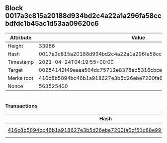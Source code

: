 ## Block 0017a3c815a20188d934bd2c4a22a1a296fa58ccbdfdc1b45ac1d53aa09620c6

Attribute | Value
--- | ---
Height | 33986
Hash | 0017a3c815a20188d934bd2c4a22a1a296fa58ccbdfdc1b45ac1d53aa09620c6
Timestamp | 2021-04-24T04:19:55+00:00
Target | 00254142f49eaaa504dc75712e8378ad5316cbcead634704b3734b6271167cc4
Merke root | 416c8b5894bc46b1a918627e3b5d26ebe7200fa6cf51c88e99390e7d95778cfc
Nonce | 563525400

```

```

### Transactions

Hash | Amount
--- | ---
[416c8b5894bc46b1a918627e3b5d26ebe7200fa6cf51c88e99390e7d95778cfc](416c8b5894bc46b1a918627e3b5d26ebe7200fa6cf51c88e99390e7d95778cfc.md) | 10.00000000 SKEPTI 
